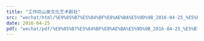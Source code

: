 ```yaml
---
title: "工作坊山泉文化艺术剧社"
src: "wechat/html/%E9%85%B7%E5%84%BF%E8%AE%BA%E5%9D%9B_2016-04-25_%E5%B7%A5%E4%BD%9C%E5%9D%8A%E5%B1%B1%E6%B3%89%E6%96%87%E5%8C%96%E8%89%BA%E6%9C%AF%E5%89%A7%E7%A4%BE.html"
date: 2016-04-25
pdf: "wechat/pdf/%E9%85%B7%E5%84%BF%E8%AE%BA%E5%9D%9B_2016-04-25_%E5%B7%A5%E4%BD%9C%E5%9D%8A%E5%B1%B1%E6%B3%89%E6%96%87%E5%8C%96%E8%89%BA%E6%9C%AF%E5%89%A7%E7%A4%BE.pdf"
---
```

